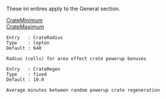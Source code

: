 These ini entires apply to the General section.

[CrateMinimum](../master/general/CrateMinimum.md)\
[CrateMaximum](../master/general/CrateMaximum.md)

```
Entry   : CrateRadius
Type    : lepton
Default : 640

Radius (cells) for area effect crate powerup bonuses
```
```
Entry   : CrateRegen
Type    : fixed
Default : 10.0

Average minutes between random powerup crate regeneration
```
